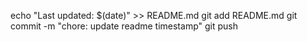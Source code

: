 echo "Last updated: $(date)" >> README.md
git add README.md
git commit -m "chore: update readme timestamp"
git push
